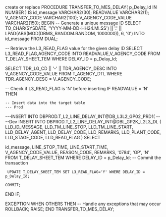 create or replace PROCEDURE TRANSFER_TO_MES_DELAY(
  p_Delay_Id IN NUMBER
)
IS
  id_message VARCHAR2(30);
  READVALUE VARCHAR2(1);
  V_AGENCY_CODE VARCHAR2(100);
  V_AGENCY_CODE_VALUE VARCHAR2(150);
BEGIN
  -- Generate a unique message ID
  SELECT TO_CHAR(SYSDATE, 'YYYY-MM-DD-HH24.MI.SS') || '.' ||
         LPAD(ABS(MOD(DBMS_RANDOM.RANDOM, 1000000)), 6, '0')
  INTO id_message
  FROM DUAL;

  -- Retrieve the L3_READ_FLAG value for the given delay ID
  SELECT L3_READ_FLAG,AGENCY_CODE
  INTO READVALUE,V_AGENCY_CODE
  FROM T_DELAY_SHEET_TEM
  WHERE DELAY_ID = p_Delay_Id;

  SELECT TDR_LG_CD || '-' || TDR_AGENCY_DESC INTO V_AGENCY_CODE_VALUE
       FROM T_AGENCY_DTL
       WHERE TDR_AGENCY_DESC = V_AGENCY_CODE;


  -- Check if L3_READ_FLAG is 'N' before inserting
  IF READVALUE = 'N' THEN

    -- Insert data into the target table 
    --- Prod
 ---INSERT INTO  DBPROD.T_L2_LINE_DELAY_INT@DB_L3L2_GP02_PRD1(
 ----Dev
INSERT INTO  DBPROD.T_L2_LINE_DELAY_INT@DBL_GP2K_L2L3_DL (
            LLD_ID_MESSAGE,
            LLD_TM_LINE_STOP,
            LLD_TM_LINE_START,
            LLD_DELAY_AGENT,
            LLD_DELAY_CODE,
            LLD_REMARKS,
            LLD_PLANT_CODE,
            LLD_STAGE_CODE,
            LLD_READ_FLAG
)
SELECT

  id_message,
  LINE_STOP_TIME,
  LINE_START_TIME,
  V_AGENCY_CODE_VALUE,
  REASON_CODE,
  REMARKS,
  '0784',
  'GP',
  'N'
FROM
  T_DELAY_SHEET_TEM
WHERE
  DELAY_ID = p_Delay_Id;
    -- Commit the transaction



     UPDATE T_DELAY_SHEET_TEM SET L3_READ_FLAG='Y' WHERE DELAY_ID = p_Delay_Id;

    COMMIT;
  END IF;

EXCEPTION
  WHEN OTHERS THEN
    -- Handle any exceptions that may occur
    ROLLBACK;
    RAISE;
END TRANSFER_TO_MES_DELAY;

